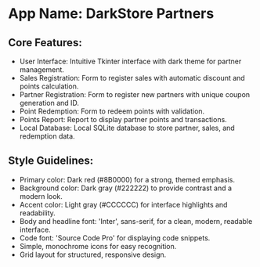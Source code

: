 # **App Name**: DarkStore Partners

## Core Features:

- User Interface: Intuitive Tkinter interface with dark theme for partner management.
- Sales Registration: Form to register sales with automatic discount and points calculation.
- Partner Registration: Form to register new partners with unique coupon generation and ID.
- Point Redemption: Form to redeem points with validation.
- Points Report: Report to display partner points and transactions.
- Local Database: Local SQLite database to store partner, sales, and redemption data.

## Style Guidelines:

- Primary color: Dark red (#8B0000) for a strong, themed emphasis.
- Background color: Dark gray (#222222) to provide contrast and a modern look.
- Accent color: Light gray (#CCCCCC) for interface highlights and readability.
- Body and headline font: 'Inter', sans-serif, for a clean, modern, readable interface.
- Code font: 'Source Code Pro' for displaying code snippets.
- Simple, monochrome icons for easy recognition.
- Grid layout for structured, responsive design.